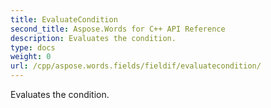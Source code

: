 ```yaml
---
title: EvaluateCondition
second_title: Aspose.Words for C++ API Reference
description: Evaluates the condition. 
type: docs
weight: 0
url: /cpp/aspose.words.fields/fieldif/evaluatecondition/
---
```


Evaluates the condition. 

